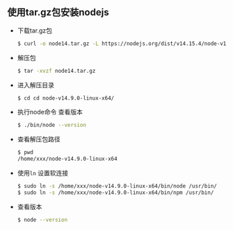 ## 使用tar.gz包安装nodejs

* 下载tar.gz包

  ```bash
  $ curl -o node14.tar.gz -L https://nodejs.org/dist/v14.15.4/node-v14.15.4-darwin-x64.tar.gz
  ```

* 解压包

  ```bash
  $ tar -xvzf node14.tar.gz
  ```

* 进入解压目录

  ```bash
  $ cd cd node-v14.9.0-linux-x64/
  ```

  

* 执行node命令 查看版本

  ```bash
  $ ./bin/node --version
  ```

* 查看解压包路径

  ```bash
  $ pwd  
  /home/xxx/node-v14.9.0-linux-x64
  ```

  

* 使用`ln` 设置软连接

  ```bash
  $ sudo ln -s /home/xxx/node-v14.9.0-linux-x64/bin/node /usr/bin/ 
  $ sudo ln -s /home/xxx/node-v14.9.0-linux-x64/bin/npm /usr/bin/
  ```

* 查看版本

  ```bash
  $ node --version
  ```

  









